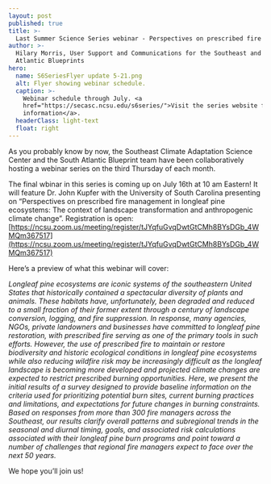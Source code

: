 ```yaml
---
layout: post
published: true
title: >-
  Last Summer Science Series webinar - Perspectives on prescribed fire management in longleaf pine ecosystems
author: >-
  Hilary Morris, User Support and Communications for the Southeast and South
  Atlantic Blueprints
hero:
  name: S6SeriesFlyer update 5-21.png
  alt: Flyer showing webinar schedule.
  caption: >-
    Webinar schedule through July. <a
    href="https://secasc.ncsu.edu/s6series/">Visit the series website for more
    information</a>.
  headerClass: light-text
  float: right
---
```


As you probably know by now, the Southeast Climate Adaptation Science Center and the South Atlantic Blueprint team have been collaboratively hosting a webinar series on the third Thursday of each month.

The final wbinar in this series is coming up on July 16th at 10 am Eastern! It will feature Dr. John Kupfer with the University of South Carolina presenting on “Perspectives on prescribed fire management in longleaf pine ecosystems: The context of landscape transformation and anthropogenic climate change”. Registration is open: [https://ncsu.zoom.us/meeting/register/tJYqfuGvqDwtGtCMh8BYsDGb_4WMQm367517](https://ncsu.zoom.us/meeting/register/tJYqfuGvqDwtGtCMh8BYsDGb_4WMQm367517)<!--more-->

Here’s a preview of what this webinar will cover:

_Longleaf pine ecosystems are iconic systems of the southeastern United States that historically contained a spectacular diversity of plants and animals. These habitats have, unfortunately, been degraded and reduced to a small fraction of their former extent through a century of landscape conversion, logging, and fire suppression. In response, many agencies, NGOs, private landowners and businesses have committed to longleaf pine restoration, with prescribed fire serving as one of the primary tools in such efforts. However, the use of prescribed fire to maintain or restore biodiversity and historic ecological conditions in longleaf pine ecosystems while also reducing wildfire risk may be increasingly difficult as the longleaf landscape is becoming more developed and projected climate changes are expected to restrict prescribed burning opportunities. Here, we present the initial results of a survey designed to provide baseline information on the criteria used for prioritizing potential burn sites, current burning practices and limitations, and expectations for future changes in burning constraints. Based on responses from more than 300 fire managers across the Southeast, our results clarify overall patterns and subregional trends in the seasonal and diurnal timing, goals, and associated risk calculations associated with their longleaf pine burn programs and point toward a number of challenges that regional fire managers expect to face over the next 50 years._

We hope you’ll join us!
